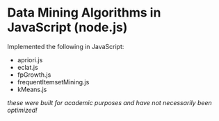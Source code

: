 # Data Mining Algorithms in JavaScript (node.js)

Implemented the following in JavaScript:
- apriori.js
- eclat.js
- fpGrowth.js
- frequentItemsetMining.js
- kMeans.js

*these were built for academic purposes and have not necessarily been optimized!*
